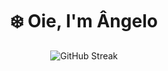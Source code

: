 <h1 align="center">❄️ Oie, I'm Ângelo</h1>
<p align="center">
  <img src="https://streak-stats.demolab.com?user=awangelo&theme=dracula&card_height=185" alt="GitHub Streak" />
</p>
